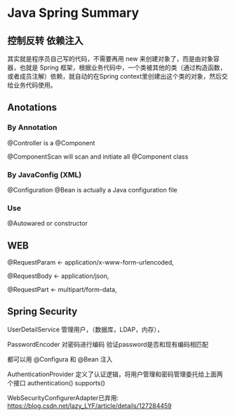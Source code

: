# Java Spring Summary

## 控制反转 依赖注入

其实就是程序员自己写的代码，不需要再用 new 来创建对象了，而是由对象容器，也就是 Spring 框架，根据业务代码中，一个类被其他的类（通过构造函数，或者成员注解）依赖，就自动的在Spring context里创建出这个类的对象，然后交给业务代码使用。

## Anotations

### By Annotation
@Controller
is a @Component

@ComponentScan will scan and initiate all @Component class

### By JavaConfig (XML)
@Configuration
@Bean is actually a Java configuration file

### Use

@Autowared
or
constructor

## WEB 

@RequestParam ← application/x-www-form-urlencoded,

@RequestBody ← application/json,

@RequestPart ← multipart/form-data,

## Spring Security

UserDetailService
管理用户，（数据库，LDAP，内存），

PasswordEncoder
对密码进行编码
验证password是否和现有编码相匹配

都可以用 @Configura 和 @Bean 注入

AuthenticationProvider 定义了认证逻辑，将用户管理和密码管理委托给上面两个接口
authentication()
supports()

WebSecurityConfigurerAdapter已弃用:
https://blog.csdn.net/lazy_LYF/article/details/127284459